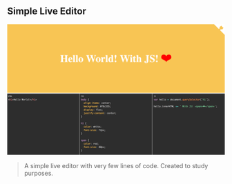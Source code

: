 ## Simple Live Editor

![Preview do Site](/img/cover.png)

> A simple live editor with very few lines of code. Created to study purposes.
